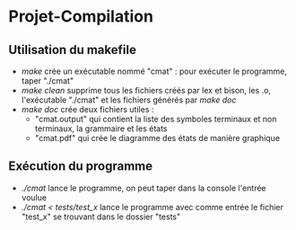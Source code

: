 # Projet-Compilation

## Utilisation du makefile
- *make* crée un exécutable nommé "cmat" : pour exécuter le programme, taper "./cmat"
- *make clean* supprime tous les fichiers créés par lex et bison, les .o, l'exécutable "./cmat" et les fichiers générés par *make doc*
- *make doc* crée deux fichiers utiles :
  - "cmat.output" qui contient la liste des symboles terminaux et non terminaux, la grammaire et les états
  - "cmat.pdf" qui crée le diagramme des états de manière graphique
  
## Exécution du programme
- *./cmat* lance le programme, on peut taper dans la console l'entrée voulue
- *./cmat < tests/test_x* lance le programme avec comme entrée le fichier "test_x" se trouvant dans le dossier "tests" 
